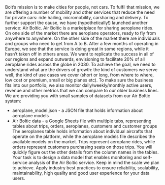 Bolt’s mission is to make cities for people, not cars. To fulfil that mission, we are offering a
number of mobility and other services that reduce the need for private cars: ride hailing,
micromobility, carsharing and delivery. To further support the cause, we have
(hypothetically!) launched another service: Air Boltic.
Air Boltic is a marketplace for sharing aeroplane rides. On one side of the market there are
aeroplane operators, ready to fly from anywhere to anywhere. On the other side of the
market there are individuals and groups who need to get from A to B.
After a few months of operating in Europe, we see that the service is doing great in some
regions, while it hasn’t taken off in others areas. We want to replicate the success in all of
our regions and expand outwards, envisioning to facilitate 20% of all aeroplane rides across
the globe in 2030. To achieve the goal, we need to understand what are the drivers of
growth: the kind of customers we serve well, the kind of use cases we cover (short or long,
from where to where, low cost or premium, small or big planes etc). To make sure the
business fits into our portfolio, we also monitor daily/weekly/monthly active users, revenue
and other metrics that we can compare to our older business lines.
We are providing you with small samples of datasets from our Air Boltic system:
- aeroplane_model.json - a JSON file that holds information about aeroplane models
- Air Boltic data - a Google Sheets file with multiple tabs, representing tables about
trips, orders, aeroplanes, customers and customer groups
The aeroplanes table holds information about individual aircrafts that operate on the
platform, while the aeroplane models file describes the available models on the market. Trips
represent aeroplane rides, while orders represent customers purchasing seats on those
trips. You will quickly figure out the other details from the column names in the tables.
Your task is to design a data model that enables monitoring and self-service analysis
of the Air Boltic service. Keep in mind the scale we plan to achieve. Apply industry best
practices to ensure reliability, scalability, maintainability, high quality and good user
experience for your data users.
